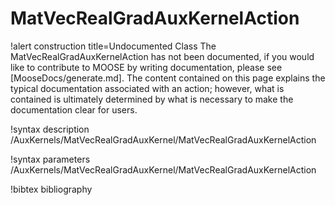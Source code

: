 <!-- MOOSE Documentation Stub: Remove this when content is added. -->

# MatVecRealGradAuxKernelAction

!alert construction title=Undocumented Class
The MatVecRealGradAuxKernelAction has not been documented, if you would like to contribute to MOOSE by writing
documentation, please see [MooseDocs/generate.md]. The content contained on this page explains the typical
documentation associated with an action; however, what is contained is ultimately determined by what
is necessary to make the documentation clear for users.

!syntax description /AuxKernels/MatVecRealGradAuxKernel/MatVecRealGradAuxKernelAction

!syntax parameters /AuxKernels/MatVecRealGradAuxKernel/MatVecRealGradAuxKernelAction

!bibtex bibliography
